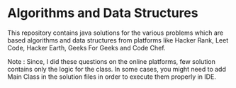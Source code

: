 # Algorithms and Data Structures
This repository contains java solutions for the various problems which are based algorithms and data structures from platforms like Hacker Rank, Leet Code, Hacker Earth, Geeks For Geeks and Code Chef.

Note : Since, I did these questions on the online platforms, few solution contains only the logic for the class.
In some cases, you might need to add Main Class in the solution files in order to execute them properly in IDE.
